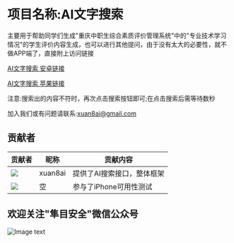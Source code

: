 # 项目名称:AI文字搜索

主要用于帮助同学们生成"重庆中职生综合素质评价管理系统"中的"专业技术学习情况"的学生评价内容生成，也可以进行其他提问，由于没有太大的必要性，就不做APP端了，直接附上访问链接

[AI文字搜索 安卓链接](https://xuan8ai.github.io/cqjypg/AI/wenziai.html)

[AI文字搜索 苹果链接](http://xuanbai.tb66.fun/AI/)

注意:搜索出的内容不符时，再次点击搜索按钮即可;在点击搜索后需等待数秒

加入我们或有问题请联系:xuan8ai@gmail.com

## 贡献者

贡献者  | 昵称  | 贡献内容
 ---- | ----- | ------  
<img src="https://avatars.githubusercontent.com/u/173129827?s=96&v=4" />| xuan8ai | 提供了AI搜索接口，整体框架
<img src="https://q.qlogo.cn/g?b=qq&s=100&nk=196942062" />| 空 | 参与了iPhone可用性测试

欢迎关注"隼目安全"微信公众号
-----
![Image text](https://xuan8ai.github.io/xuanbai/qrcode1718724077637.jpg)